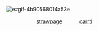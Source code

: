  ![ezgif-4b90568014a53e](https://github.com/user-attachments/assets/87249beb-6e5d-44b7-ac66-da178b9c048e)

ㅤㅤㅤㅤㅤㅤ [strawpage](https://frommi.straw.page/) ㅤㅤㅤ [carrd](https://rjwonn.carrd.co)
